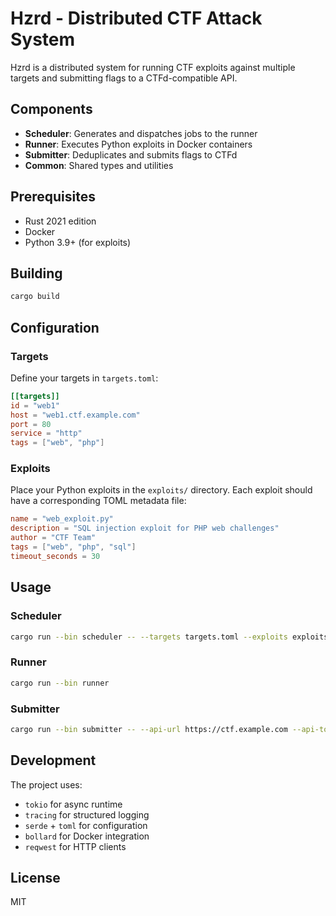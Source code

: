 # Hzrd - Distributed CTF Attack System

Hzrd is a distributed system for running CTF exploits against multiple targets and submitting flags to a CTFd-compatible API.

## Components

- **Scheduler**: Generates and dispatches jobs to the runner
- **Runner**: Executes Python exploits in Docker containers
- **Submitter**: Deduplicates and submits flags to CTFd
- **Common**: Shared types and utilities

## Prerequisites

- Rust 2021 edition
- Docker
- Python 3.9+ (for exploits)

## Building

```bash
cargo build
```

## Configuration

### Targets

Define your targets in `targets.toml`:

```toml
[[targets]]
id = "web1"
host = "web1.ctf.example.com"
port = 80
service = "http"
tags = ["web", "php"]
```

### Exploits

Place your Python exploits in the `exploits/` directory. Each exploit should have a corresponding TOML metadata file:

```toml
name = "web_exploit.py"
description = "SQL injection exploit for PHP web challenges"
author = "CTF Team"
tags = ["web", "php", "sql"]
timeout_seconds = 30
```

## Usage

### Scheduler

```bash
cargo run --bin scheduler -- --targets targets.toml --exploits exploits/
```

### Runner

```bash
cargo run --bin runner
```

### Submitter

```bash
cargo run --bin submitter -- --api-url https://ctf.example.com --api-token your-token
```

## Development

The project uses:
- `tokio` for async runtime
- `tracing` for structured logging
- `serde` + `toml` for configuration
- `bollard` for Docker integration
- `reqwest` for HTTP clients

## License

MIT 